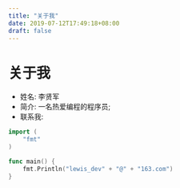 ```yaml
---
title: "关于我"
date: 2019-07-12T17:49:18+08:00
draft: false
---
```


# 关于我


- 姓名: 李贤军
- 简介: 一名热爱编程的程序员;
- 联系我: 
``` go
import (
    "fmt"
)

func main() {
    fmt.Println("lewis_dev" + "@" + "163.com")
}
```